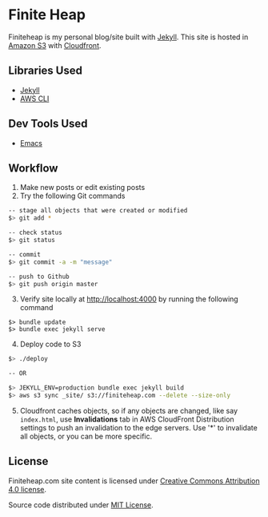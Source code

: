 # Finite Heap #

Finiteheap is my personal blog/site built
with [Jekyll](http://jekyllrb.com). This site is hosted
in [Amazon S3](https://aws.amazon.com/s3/)
with [Cloudfront](https://aws.amazon.com/cloudfront/).

## Libraries Used ##
+ [Jekyll](http://jekyllrb.com)
+ [AWS CLI](http://docs.aws.amazon.com/cli/latest/userguide/cli-s3.html)

## Dev Tools Used ##
+ [Emacs](https://www.gnu.org/software/emacs/)

## Workflow ##

1. Make new posts or edit existing posts
2. Try the following Git commands

```bash
-- stage all objects that were created or modified 
$> git add *

-- check status
$> git status

-- commit
$> git commit -a -m "message"

-- push to Github
$> git push origin master

```

3. Verify site locally at [http://localhost:4000](http://localhost:4000) by
   running the following command

```
$> bundle update
$> bundle exec jekyll serve
```

4. Deploy code to S3

```bash
$> ./deploy

-- OR

$> JEKYLL_ENV=production bundle exec jekyll build
$> aws s3 sync _site/ s3://finiteheap.com --delete --size-only

```

5. Cloudfront caches objects, so if any objects are changed, like say
   `index.html`, use **Invalidations** tab in AWS CloudFront Distribution
   settings to push an invalidation to the edge servers. Use '*' to invalidate
   all objects, or you can be more specific.

## License ##

Finiteheap.com site content is licensed under [Creative Commons
Attribution 4.0 license](https://creativecommons.org/licenses/by/4.0/).

Source code distributed under [MIT License](https://finiteheap.com/MIT-LICENSE).
